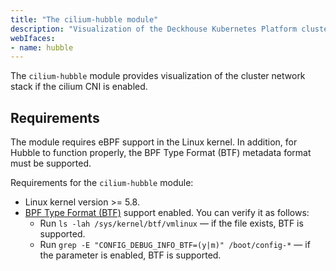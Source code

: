 ```yaml
---
title: "The cilium-hubble module"
description: "Visualization of the Deckhouse Kubernetes Platform cluster network stack using Cilium Hubble."
webIfaces:
- name: hubble
---
```


The `cilium-hubble` module provides visualization of the cluster network stack if the cilium CNI is enabled.

## Requirements

The module requires eBPF support in the Linux kernel.
In addition, for Hubble to function properly, the BPF Type Format (BTF) metadata format must be supported.

Requirements for the `cilium-hubble` module:

- Linux kernel version >= 5.8.
- [BPF Type Format (BTF)](https://www.kernel.org/doc/html/v5.8/bpf/btf.html) support enabled. You can verify it as follows:
  - Run `ls -lah /sys/kernel/btf/vmlinux` — if the file exists, BTF is supported.
  - Run `grep -E "CONFIG_DEBUG_INFO_BTF=(y|m)" /boot/config-*` — if the parameter is enabled, BTF is supported.
